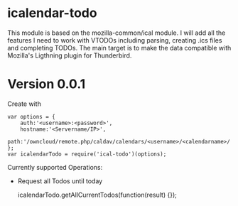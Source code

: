 icalendar-todo
===========

This module is based on the mozilla-common/ical module. I will add all the features I need to work with VTODOs including parsing, creating .ics files and completing TODOs. The main target is to make the data compatible with Mozilla's Ligthning plugin for Thunderbird.

Version 0.0.1
===========

Create with

	var options = {
		auth:'<username>:<password>',
		hostname:'<Servername/IP>',
		path:'/owncloud/remote.php/caldav/calendars/<username>/<calendarname>/'
	};
	var icalendarTodo = require('ical-todo')(options);
	
Currently supported Operations:
-	Request all Todos until today



	icalendarTodo.getAllCurrentTodos(function(result) {});
